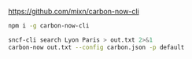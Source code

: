 https://github.com/mixn/carbon-now-cli

```bash
npm i -g carbon-now-cli
```

```bash
sncf-cli search Lyon Paris > out.txt 2>&1
carbon-now out.txt --config carbon.json -p default
```
